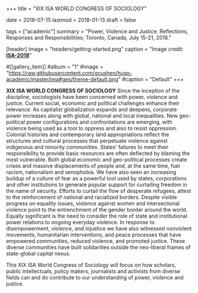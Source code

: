 +++
title = "XIX ISA WORLD CONGRESS OF SOCIOLOGY"

date = 2018-07-15
lastmod = 2018-01-13
draft = false

tags = ["academic"]
summary = "Power, Violence and Justice: Reflections, Responses and Responsibilities; Toronto, Canada, July 15-21, 2018."

[header]
image = "headers/getting-started.png"
caption = "Image credit: [**ISA-2018**](https://www.isa-sociology.org/en/conferences/world-congress/toronto-2018/)"

#[[gallery_item]]
#album = "1"
#image = "https://raw.githubusercontent.com/gcushen/hugo-academic/master/ima#ges/theme-default.png"
#caption = "Default"
+++

**XIX ISA WORLD CONGRESS OF SOCIOLOGY** Since the inception of the discipline, sociologists have been concerned with power, violence and justice. Current social, economic and political challenges enhance their relevance. As capitalist globalization expands and deepens, corporate power increases along with global, national and local inequalities. New geo-political power configurations and confrontations are emerging, with violence being used as a tool to oppress and also to resist oppression. Colonial histories and contemporary land appropriations reflect the structures and cultural processes that perpetuate violence against indigenous and minority communities. States’ failures to meet their responsibility to provide basic resources are often deflected by blaming the most vulnerable. Both global economic and geo-political processes create crises and massive displacements of people and, at the same time, fuel racism, nationalism and xenophobia. We have also seen an increasing buildup of a culture of fear as a powerful tool used by states, corporations and other institutions to generate popular support for curtailing freedom in the name of security. Efforts to curtail the flow of desperate refugees, attest to the reinforcement of national and racialized borders. Despite visible progress on equality issues, violence against women and intersectional violence point to the entrenchment of the gender border around the world. Equally significant is the need to consider the role of state and institutional power relations to ongoing everyday violence. In response to disempowerment, violence, and injustice we have also witnessed nonviolent movements, humanitarian interventions, and peace processes that have empowered communities, reduced violence, and promoted justice. These diverse communities have built solidarities outside the neo-liberal frames of state-global capital nexus.

This XIX ISA World Congress of Sociology will focus on how scholars, public intellectuals, policy makers, journalists and activists from diverse fields can and do contribute to our understanding of power, violence and justice.
